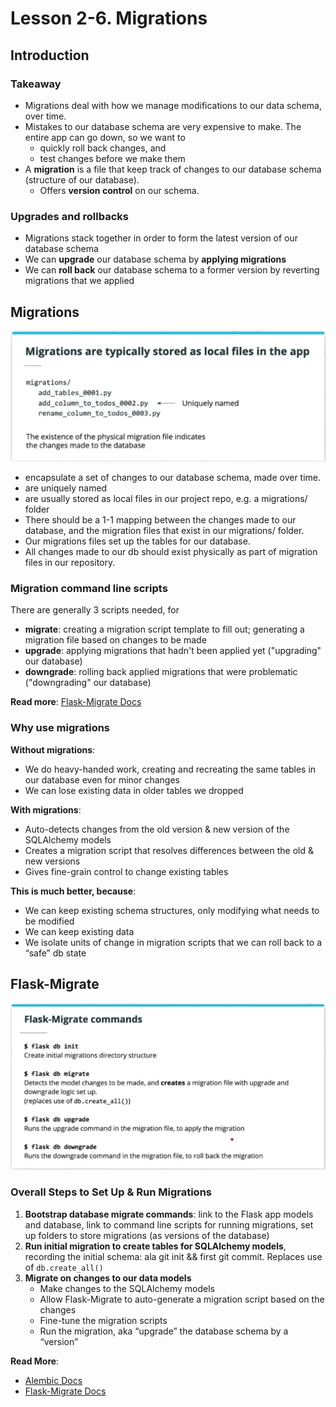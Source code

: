 # Lesson 2-6. Migrations

## Introduction

### Takeaway

- Migrations deal with how we manage modifications to our data schema, over time.
- Mistakes to our database schema are very expensive to make. The entire app can go down, so we want to
  - quickly roll back changes, and
  - test changes before we make them
- A **migration** is a file that keep track of changes to our database schema (structure of our database).
  - Offers **version control** on our schema.

### Upgrades and rollbacks

- Migrations stack together in order to form the latest version of our database schema
- We can **upgrade** our database schema by **applying migrations**
- We can **roll back** our database schema to a former version by reverting migrations that we applied

## Migrations

![img-01](imgs/img-2-6-1.png)

- encapsulate a set of changes to our database schema, made over time.
- are uniquely named
- are usually stored as local files in our project repo, e.g. a migrations/ folder
- There should be a 1-1 mapping between the changes made to our database, and the migration files that exist in our migrations/ folder.
- Our migrations files set up the tables for our database.
- All changes made to our db should exist physically as part of migration files in our repository.

### Migration command line scripts

There are generally 3 scripts needed, for

- **migrate**: creating a migration script template to fill out; generating a migration file based on changes to be made
- **upgrade**: applying migrations that hadn't been applied yet ("upgrading" our database)
- **downgrade**: rolling back applied migrations that were problematic ("downgrading" our database)

**Read more**: [Flask-Migrate Docs](https://flask-migrate.readthedocs.io/en/latest/)

### Why use migrations

**Without migrations**:

- We do heavy-handed work, creating and recreating the same tables in our database even for minor changes
- We can lose existing data in older tables we dropped

**With migrations**:

- Auto-detects changes from the old version & new version of the SQLAlchemy models
- Creates a migration script that resolves differences between the old & new versions
- Gives fine-grain control to change existing tables

**This is much better, because**:

- We can keep existing schema structures, only modifying what needs to be modified
- We can keep existing data
- We isolate units of change in migration scripts that we can roll back to a “safe” db state

## Flask-Migrate

![img-02](imgs/img-2-6-2.png)

### Overall Steps to Set Up & Run Migrations

1. **Bootstrap database migrate commands**: link to the Flask app models and database, link to command line scripts for running migrations, set up folders to store migrations (as versions of the database)
2. **Run initial migration to create tables for SQLAlchemy models**, recording the initial schema: ala git init && first git commit. Replaces use of `db.create_all()`
3. **Migrate on changes to our data models**
   - Make changes to the SQLAlchemy models
   - Allow Flask-Migrate to auto-generate a migration script based on the changes
   - Fine-tune the migration scripts
   - Run the migration, aka “upgrade” the database schema by a “version”

**Read More**:

- [Alembic Docs](https://alembic.sqlalchemy.org/en/latest/)
- [Flask-Migrate Docs](https://flask-migrate.readthedocs.io/en/latest/)
